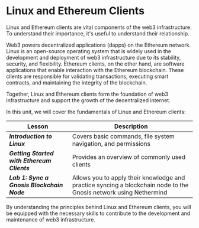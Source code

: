 # Linux and Ethereum Clients

Linux and Ethereum clients are vital components of the web3 infrastructure. To understand their importance, it's useful to understand their relationship. 

Web3 powers decentralized applications (dapps) on the Ethereum network. Linux is an open-source operating system that is widely used in the development and deployment of web3 infrastructure due to its stability, security, and flexibility. Ethereum clients, on the other hand, are software applications that enable interaction with the Ethereum blockchain. These clients are responsible for validating transactions, executing smart contracts, and maintaining the integrity of the blockchain. 

Together, Linux and Ethereum clients form the foundation of web3 infrastructure and support the growth of the decentralized internet.

In this unit, we will cover the fundamentals of Linux and Ethereum clients:

| Lesson | Description |
| --- | --- |
| ***Introduction to Linux***  | Covers basic commands, file system navigation, and permissions |
| ***Getting Started with Ethereum Clients*** | Provides an overview of commonly used clients |
| ***Lab 1: Sync a Gnosis Blockchain Node*** | Allows you to apply their knowledge and practice syncing a blockchain node to the Gnosis network using Nethermind |

By understanding the principles behind Linux and Ethereum clients, you will be equipped with the necessary skills to contribute to the development and maintenance of web3 infrastructure.
